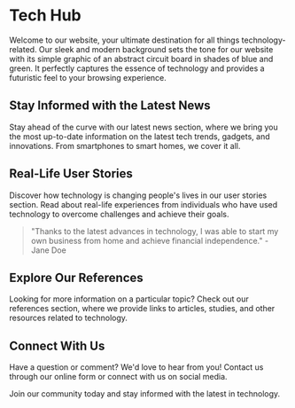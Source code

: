<!--font:Montserrat-->

# Tech Hub

Welcome to our website, your ultimate destination for all things technology-related. Our sleek and modern background sets the tone for our website with its simple graphic of an abstract circuit board in shades of blue and green. It perfectly captures the essence of technology and provides a futuristic feel to your browsing experience.

## Stay Informed with the Latest News

Stay ahead of the curve with our latest news section, where we bring you the most up-to-date information on the latest tech trends, gadgets, and innovations. From smartphones to smart homes, we cover it all.

## Real-Life User Stories

Discover how technology is changing people's lives in our user stories section. Read about real-life experiences from individuals who have used technology to overcome challenges and achieve their goals.

> "Thanks to the latest advances in technology, I was able to start my own business from home and achieve financial independence." - Jane Doe

## Explore Our References

Looking for more information on a particular topic? Check out our references section, where we provide links to articles, studies, and other resources related to technology.

## Connect With Us

Have a question or comment? We'd love to hear from you! Contact us through our online form or connect with us on social media.

Join our community today and stay informed with the latest in technology.

<!--

Write me content for website with wallpaper which alt text is:

"A wallpaper with a simple graphic of an abstract circuit board, in shades of blue and green."

The name/title of the page should not be 1:1 copy of the alt text but rather a real content of the website which is using this wallpaper.

- Use markdown format 
- Start with heading
- Heading should be short and concise
- The content should look like a real website 
- The website should not be about the wallpaper, wallpaper is just a related background
- Heading should be contain work "wallpaper" or "background"
- Include real sections like references, contact, user stories, etc. use things relevant to the page purpose.
- Feel free to use structure like headings, bullets, numbering, blockquotes, paragraphs, horizontal lines, etc.
- You can use formatting like bold or _italic_
- You can include UTF-8 emojis
- Links should be only #hash anchors (and you can refer to the document itself)
- Do not include images


---


# TechConnect - Connecting You to the Latest in Technology

Welcome to TechConnect, your go-to source for all things technology-related. Our website is designed to keep you informed and up-to-date on the latest developments in the world of tech.

## Wallpaper Background

Our website features a sleek and modern wallpaper background that perfectly captures the essence of technology. The wallpaper features a simple graphic of an abstract circuit board in shades of blue and green, giving your browsing experience a futuristic feel.

## Latest News

Stay in the know with our latest news section, where we bring you the most up-to-date information on the latest tech trends, gadgets, and innovations. From smartphones to smart homes, we cover it all.

## User Stories

Read about how technology is changing people's lives in our user stories section. We feature real-life stories from people who have used technology to overcome challenges and achieve their goals.

> "Thanks to the latest advances in technology, I was able to start my own business from home and achieve financial independence." - Jane Doe

## References

Looking for more information on a particular topic? Check out our references section, where we provide links to articles, studies, and other resources related to technology.

## Contact Us

Have a question or comment? We'd love to hear from you! Contact us through our online form or connect with us on social media.

At TechConnect, we're dedicated to keeping you connected to the latest in technology. Join our community today and stay ahead of the curve.


---


Heading is too long, rewrite whole content.


---


# Discover the Latest in Tech with Our Futuristic Wallpaper Background

Welcome to our website, where we keep you up-to-date on the latest technology trends and innovations. Our sleek and modern wallpaper background perfectly captures the essence of technology with its simple graphic of an abstract circuit board in shades of blue and green.

## Stay Informed with the Latest News

Our latest news section is your go-to source for the most up-to-date information on all things tech. From smartphones to smart homes, we cover it all so you can stay ahead of the curve.

## Real-Life User Stories

Discover how technology is changing people's lives in our user stories section. Read about real-life experiences from individuals who have used technology to overcome challenges and achieve their goals.

> "Thanks to the latest advances in technology, I was able to start my own business from home and achieve financial independence." - Jane Doe

## Explore Our References

Looking for more information on a particular topic? Check out our references section, where we provide links to articles, studies, and other resources related to technology.

## Connect With Us

Have a question or comment? We'd love to hear from you! Contact us through our online form or connect with us on social media.

Join our community today and discover the latest in tech with our futuristic wallpaper background.


---


Heading should not include word "wallpaper". The website should not be about the wallpaper itself, wallpaper is just a related background, rewrite whole content.


---


# TechConnect - Your Source for the Latest in Technology

Welcome to TechConnect, your go-to source for all things technology-related. Our website is designed to keep you informed and up-to-date on the latest developments in the world of tech.

## Futuristic Background

Our sleek and modern background sets the tone for our website with its simple graphic of an abstract circuit board in shades of blue and green. It perfectly captures the essence of technology and provides a futuristic feel to your browsing experience.

## Stay Informed with the Latest News

Stay ahead of the curve with our latest news section, where we bring you the most up-to-date information on the latest tech trends, gadgets, and innovations. From smartphones to smart homes, we cover it all.

## Real-Life User Stories

Discover how technology is changing people's lives in our user stories section. Read about real-life experiences from individuals who have used technology to overcome challenges and achieve their goals.

> "Thanks to the latest advances in technology, I was able to start my own business from home and achieve financial independence." - Jane Doe

## Explore Our References

Looking for more information on a particular topic? Check out our references section, where we provide links to articles, studies, and other resources related to technology.

## Connect With Us

Have a question or comment? We'd love to hear from you! Contact us through our online form or connect with us on social media.

At TechConnect, we're dedicated to keeping you connected to the latest in technology. Join our community today and stay informed with our futuristic background.


---


Heading is too long, rewrite whole content.


---


# Your Ultimate Destination for the Latest in Technology

Welcome to our website, your ultimate destination for all things technology-related. Our sleek and modern background sets the tone for our website with its simple graphic of an abstract circuit board in shades of blue and green. It perfectly captures the essence of technology and provides a futuristic feel to your browsing experience.

## Stay Informed with the Latest News

Stay ahead of the curve with our latest news section, where we bring you the most up-to-date information on the latest tech trends, gadgets, and innovations. From smartphones to smart homes, we cover it all.

## Real-Life User Stories

Discover how technology is changing people's lives in our user stories section. Read about real-life experiences from individuals who have used technology to overcome challenges and achieve their goals.

> "Thanks to the latest advances in technology, I was able to start my own business from home and achieve financial independence." - Jane Doe

## Explore Our References

Looking for more information on a particular topic? Check out our references section, where we provide links to articles, studies, and other resources related to technology.

## Connect With Us

Have a question or comment? We'd love to hear from you! Contact us through our online form or connect with us on social media.

Join our community today and stay informed with the latest in technology.


---


Write me a Google font which is best fitting for the website.

Pick from the list:
- Alegreya
- Open Sans
- Poppins
- Great Vibes
- Playfair Display
- Montserrat
- Orbitron
- Roboto
- Exo 2
- Lobster
- Raleway
- Inter
- Futura
- Barlow Condensed
- Dancing Script
- IBM Plex Sans
- Lato


Write just the font name nothing else.


---


I recommend using "Montserrat" as the Google font for the website.

-->

